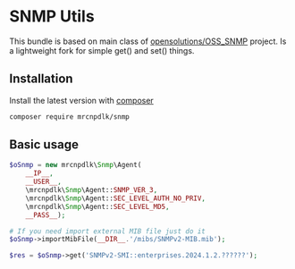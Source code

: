 # SNMP Utils
 
 This bundle is based on main class of [opensolutions/OSS_SNMP](https://github.com/opensolutions/OSS_SNMP) project.
 Is a lightweight fork for simple get() and set() things.
 
 ## Installation
 
 Install the latest version with [composer](https://packagist.org/packages/mrcnpdlk/snmp)
 ```bash
 composer require mrcnpdlk/snmp
 ```
 
 ## Basic usage

```php
$oSnmp = new mrcnpdlk\Snmp\Agent(
    __IP__,
    __USER__,
    \mrcnpdlk\Snmp\Agent::SNMP_VER_3,
    \mrcnpdlk\Snmp\Agent::SEC_LEVEL_AUTH_NO_PRIV,
    \mrcnpdlk\Snmp\Agent::SEC_LEVEL_MD5,
    __PASS__);

# If you need import external MIB file just do it
$oSnmp->importMibFile(__DIR__.'/mibs/SNMPv2-MIB.mib');

$res = $oSnmp->get('SNMPv2-SMI::enterprises.2024.1.2.??????');
```
